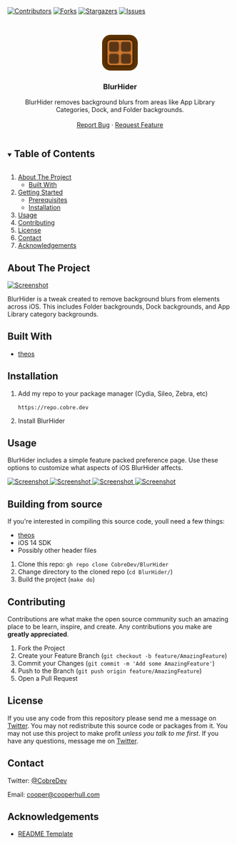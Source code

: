 <!--
*** Thanks for checking out the Best-README-Template. If you have a suggestion
*** that would make this better, please fork the repo and create a pull request
*** or simply open an issue with the tag "enhancement".
*** Thanks again! Now go create something AMAZING! :D
***
***
***
*** To avoid retyping too much info. Do a search and replace for the following:
*** CobreDev, BlurHider, CobreDev, cooper@cooperhull.com, BlurHider, BlurHider removes background blurs from areas like App Library Categories, Dock, and Folder backgrounds.
-->



<!-- PROJECT SHIELDS -->
<!--
*** I'm using markdown "reference style" links for readability.
*** Reference links are enclosed in brackets [ ] instead of parentheses ( ).
*** See the bottom of this document for the declaration of the reference variables
*** for contributors-url, forks-url, etc. This is an optional, concise syntax you may use.
*** https://www.markdownguide.org/basic-syntax/#reference-style-links
-->
[![Contributors][contributors-shield]][contributors-url]
[![Forks][forks-shield]][forks-url]
[![Stargazers][stars-shield]][stars-url]
[![Issues][issues-shield]][issues-url]



<!-- PROJECT LOGO -->
<br />
<p align="center">
  <a href="https://github.com/CobreDev/BlurHider">
    <img src="https://raw.githubusercontent.com/CobreDev/BlurHider/main/blurhiderprefs/Resources/Icon%403x.png" alt="Logo" width="80" height="80">
  </a>

  <h3 align="center">BlurHider</h3>

  <p align="center">
    BlurHider removes background blurs from areas like App Library Categories, Dock, and Folder backgrounds.
    <br />
    <br />
    <a href="https://github.com/CobreDev/BlurHider/issues">Report Bug</a>
    ·
    <a href="https://github.com/CobreDev/BlurHider/issues">Request Feature</a>
    <br />
  </p>
</p>



<!-- TABLE OF CONTENTS -->
<details open="open">
  <summary><h2 style="display: inline-block">Table of Contents</h2></summary>
  <ol>
    <li>
      <a href="#about-the-project">About The Project</a>
      <ul>
        <li><a href="#built-with">Built With</a></li>
      </ul>
    </li>
    <li>
      <a href="#getting-started">Getting Started</a>
      <ul>
        <li><a href="#prerequisites">Prerequisites</a></li>
        <li><a href="#installation">Installation</a></li>
      </ul>
    </li>
    <li><a href="#usage">Usage</a></li>
    <li><a href="#contributing">Contributing</a></li>
    <li><a href="#license">License</a></li>
    <li><a href="#contact">Contact</a></li>
    <li><a href="#acknowledgements">Acknowledgements</a></li>
  </ol>
</details>



<!-- ABOUT THE PROJECT -->
## About The Project
<!-- 
[![Product Name Screen Shot][product-screenshot]](https://example.com) -->

  <a href="https://repo.cobre.dev/assets/images/BlurHider/2.png">
    <img src="https://repo.cobre.dev/assets/images/BlurHider/2.png" alt="Screenshot">
  </a>

BlurHider is a tweak created to remove background blurs from elements across iOS. This includes Folder backgrounds, Dock backgrounds, and App Library category backgrounds.


## Built With

* [theos](https://github.com/theos/theos)

## Installation

1. Add my repo to your package manager (Cydia, Sileo, Zebra, etc)
   ```
   https://repo.cobre.dev
   ```
2. Install BlurHider


<!-- USAGE EXAMPLES -->
## Usage

BlurHider includes a simple feature packed preference page. Use these options to customize what aspects of iOS BlurHider affects.

  <a href="https://repo.cobre.dev/assets/images/BlurHider/4.png">
    <img src="https://repo.cobre.dev/assets/images/BlurHider/4.png" alt="Screenshot">
  </a>

  <a href="https://repo.cobre.dev/assets/images/BlurHider/1.png">
    <img src="https://repo.cobre.dev/assets/images/BlurHider/1.png" alt="Screenshot">
  </a>

  <a href="https://repo.cobre.dev/assets/images/BlurHider/2.png">
    <img src="https://repo.cobre.dev/assets/images/BlurHider/2.png" alt="Screenshot">
  </a>

  <a href="https://repo.cobre.dev/assets/images/BlurHider/3.png">
    <img src="https://repo.cobre.dev/assets/images/BlurHider/3.png" alt="Screenshot">
  </a>


<!-- BUILDING -->
## Building from source

If you're interested in compiling this source code, youll need a few things:

* [theos](https://github.com/theos/theos)
* iOS 14 SDK
* Possibly other header files

1. Clone this repo: `gh repo clone CobreDev/BlurHider`
2. Change directory to the cloned repo (`cd BlurHider/`)
3. Build the project (`make do`)


<!-- CONTRIBUTING -->
## Contributing

Contributions are what make the open source community such an amazing place to be learn, inspire, and create. Any contributions you make are **greatly appreciated**.

1. Fork the Project
2. Create your Feature Branch (`git checkout -b feature/AmazingFeature`)
3. Commit your Changes (`git commit -m 'Add some AmazingFeature'`)
4. Push to the Branch (`git push origin feature/AmazingFeature`)
5. Open a Pull Request


<!-- LICENSE -->
## License

If you use any code from this repository please send me a message on [Twitter](https://twitter.com/CobreDev).
You may not redistribute this source code or packages from it.
You may not use this project to make profit _unless you talk to me first_.
If you have any questions, message me on [Twitter](https://twitter.com/CobreDev).



<!-- CONTACT -->
## Contact

Twitter: [@CobreDev](https://twitter.com/CobreDev)

Email: [cooper@cooperhull.com](mailto:cooper@cooperhull.com) 




<!-- ACKNOWLEDGEMENTS -->
## Acknowledgements

* [README Template](https://github.com/othneildrew/Best-README-Template)





<!-- MARKDOWN LINKS & IMAGES -->
<!-- https://www.markdownguide.org/basic-syntax/#reference-style-links -->
[contributors-shield]: https://img.shields.io/github/contributors/CobreDev/repo.svg?style=for-the-badge
[contributors-url]: https://github.com/CobreDev/repo/graphs/contributors
[forks-shield]: https://img.shields.io/github/forks/CobreDev/repo.svg?style=for-the-badge
[forks-url]: https://github.com/CobreDev/repo/network/members
[stars-shield]: https://img.shields.io/github/stars/CobreDev/repo.svg?style=for-the-badge
[stars-url]: https://github.com/CobreDev/repo/stargazers
[issues-shield]: https://img.shields.io/github/issues/CobreDev/repo.svg?style=for-the-badge
[issues-url]: https://github.com/CobreDev/repo/issues
[license-shield]: https://img.shields.io/github/license/CobreDev/repo.svg?style=for-the-badge